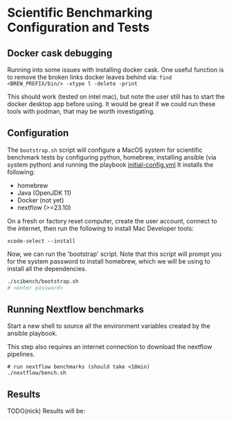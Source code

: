 # Scientific Benchmarking Configuration and Tests
## Docker cask debugging
Running into some issues with installing docker cask.
One useful function is to remove the broken links docker leaves behind via:
`find <BREW_PREFIX/bin/> -xtype l -delete -print`

This should work (tested on intel mac), but note the user still has to start the docker desktop app before using. It would be great if we could run these tools with podman, that may be worth investigating.

## Configuration
The `bootstrap.sh` script will configure a MacOS system for scientific benchmark tests by configuring python, homebrew, installing ansible (via system python) and running the playbook [initial-config.yml](initial-config.yml)
It installs the following:
- homebrew
- Java (OpenJDK 11)
- Docker (not yet)
- nextflow (>=23.10)

On a fresh or factory reset computer, create the user account, connect to the internet, then run the following to install Mac Developer tools:

```
xcode-select --install
```

Now, we can run the 'bootstrap' script.
Note that this script will prompt you for the system password to install homebrew, which we will be using to install all the dependencies.

```bash
./scibench/bootstrap.sh
# <enter password>
```

## Running Nextflow benchmarks
Start a new shell to source all the environment variables created by the ansible playbook.

This step also requires an internet connection to download the nextflow pipelines.

```
# run nextflow benchmarks (should take <10min)
./nextflow/bench.sh
```

## Results

TODO(nick) Results will be:
